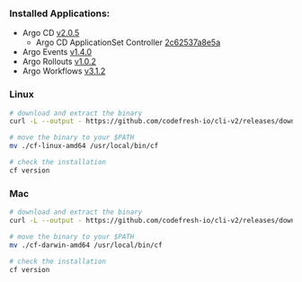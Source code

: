 ### Installed Applications:
* Argo CD [v2.0.5](https://github.com/argoproj/argo-cd/releases/tag/v2.0.5)
  * Argo CD ApplicationSet Controller [2c62537a8e5a](https://github.com/argoproj-labs/applicationset/commit/2c62537a8e5a3d5aecad87b843870789b74bdf89)
* Argo Events [v1.4.0](https://github.com/argoproj/argo-events/releases/tag/v1.4.0)
* Argo Rollouts [v1.0.2](https://github.com/argoproj/argo-rollouts/releases/tag/v1.0.2)
* Argo Workflows [v3.1.2](https://github.com/argoproj/argo-workflows/releases/tag/v3.1.2)

### Linux
```bash
# download and extract the binary
curl -L --output - https://github.com/codefresh-io/cli-v2/releases/download/v0.0.39/cf-linux-amd64.tar.gz | tar zx

# move the binary to your $PATH
mv ./cf-linux-amd64 /usr/local/bin/cf

# check the installation
cf version
```

### Mac
```bash
# download and extract the binary
curl -L --output - https://github.com/codefresh-io/cli-v2/releases/download/v0.0.39/cf-darwin-amd64.tar.gz | tar zx

# move the binary to your $PATH
mv ./cf-darwin-amd64 /usr/local/bin/cf

# check the installation
cf version
```
